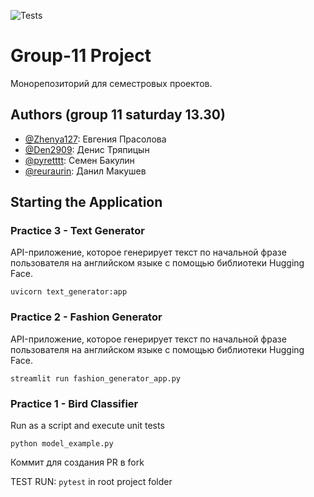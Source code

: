 ![Tests](https://github.com/Zhenya127/ML_1S_1practice/actions/workflows/python-app.yml/badge.svg)

# Group-11 Project
Монорепозиторий для семестровых проектов. 

## Authors (group 11 saturday 13.30)

-   [@Zhenya127](https://github.com/Zhenya127): Евгения Прасолова
-   [@Den2909](https://github.com/Den2909): Денис Тряпицын
-   [@pyretttt](https://github.com/pyretttt): Семен Бакулин
-   [@reuraurin](https://github.com/reurairin): Данил Макушев

## Starting the Application
### Practice 3 - Text Generator

API-приложение, которое генерирует текст по начальной фразе пользователя на английском языке с помощью библиотеки Hugging Face.

`uvicorn text_generator:app`

### Practice 2 - Fashion Generator
API-приложение, которое генерирует текст по начальной фразе пользователя на английском языке с помощью библиотеки Hugging Face.

`streamlit run fashion_generator_app.py`

### Practice 1 - Bird Classifier

Run as a script and execute unit tests

`python model_example.py`

Коммит для создания PR в fork



TEST RUN: 
`pytest` in root project folder